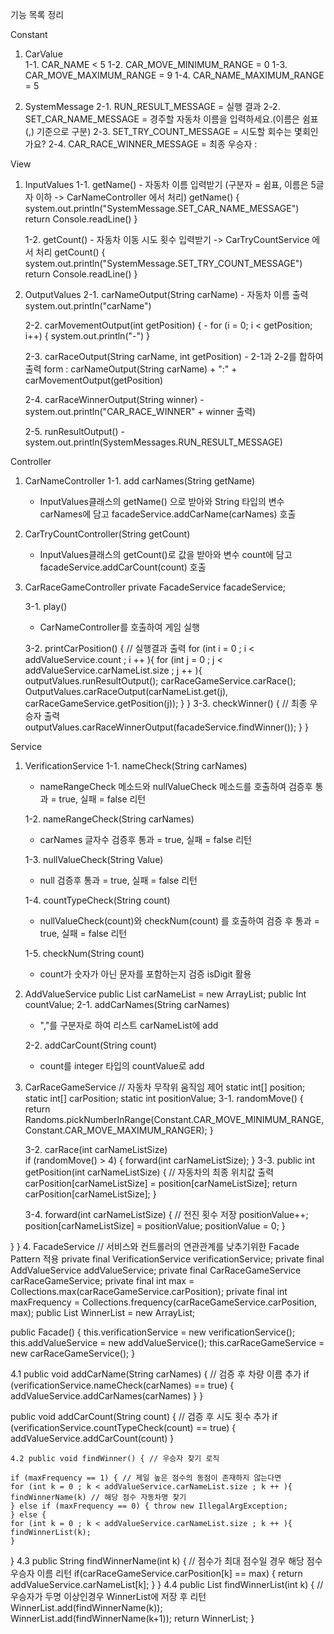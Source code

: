 기능 목록 정리

Constant
1. CarValue  
   1-1. CAR_NAME < 5
   1-2. CAR_MOVE_MINIMUM_RANGE = 0
   1-3. CAR_MOVE_MAXIMUM_RANGE = 9
   1-4. CAR_NAME_MAXIMUM_RANGE = 5

2. SystemMessage
   2-1. RUN_RESULT_MESSAGE = 실행 결과
   2-2. SET_CAR_NAME_MESSAGE = 경주할 자동차 이름을 입력하세요.(이름은 쉼표(,) 기준으로 구분)
   2-3. SET_TRY_COUNT_MESSAGE = 시도할 회수는 몇회인가요?
   2-4. CAR_RACE_WINNER_MESSAGE = 최종 우승자 :


View 
1. InputValues
    1-1. getName()
        - 자동차 이름 입력받기 (구분자 = 쉼표, 이름은 5글자 이하 -> CarNameController 에서 처리)
        getName() { 
        system.out.println("SystemMessage.SET_CAR_NAME_MESSAGE")
        return Console.readLine() } 

    1-2. getCount()
        - 자동차 이동 시도 횟수 입력받기 -> CarTryCountService 에서 처리
        getCount() {
        system.out.println("SystemMessage.SET_TRY_COUNT_MESSAGE")
        return Console.readLine() }


2. OutputValues
    2-1. carNameOutput(String carName)
        - 자동차 이름 출력 
        system.out.println("carName")

    2-2. carMovementOutput(int getPosition) {
        - for (i = 0; i < getPosition; i++) {
            system.out.println("-")
   }

    2-3. carRaceOutput(String carName, int getPosition)
        - 2-1과 2-2를 합하여 출력
        form : carNameOutput(String carName) + ":" + carMovementOutput(getPosition) 

    2-4. carRaceWinnerOutput(String winner)
        - system.out.println("CAR_RACE_WINNER" + winner 출력)

    2-5. runResultOutput()
        - system.out.println(SystemMessages.RUN_RESULT_MESSAGE)
  

Controller
1. CarNameController
    1-1. add carNames(String getName)
    - InputValues클래스의 getName() 으로 받아와 String 타입의 변수 carNames에 담고 facadeService.addCarName(carNames) 호출

2. CarTryCountController(String getCount)
    - InputValues클래스의 getCount()로 값을 받아와 변수 count에 담고 facadeService.addCarCount(count) 호출

3. CarRaceGameController
    private FacadeService facadeService;

   3-1. play()
    - CarNameController를 호출하여 게임 실행

    3-2. printCarPosition() { // 실행결과 출력
    for (int i = 0 ; i < addValueService.count ; i ++ ){
    for (int j = 0 ; j < addValueService.carNameList.size ; j ++ ){
    outputValues.runResultOutput();
    carRaceGameService.carRace();
    OutputValues.carRaceOutput(carNameList.get(j), carRaceGameService.getPosition(j));
}
} 
    3-3. checkWinner() { // 최종 우승자 출력 
    outputValues.carRaceWinnerOutput(facadeService.findWinner());
    }
}

Service
1. VerificationService
    1-1. nameCheck(String carNames)
    - nameRangeCheck 메소드와 nullValueCheck 메소드를 호출하여 검증후 통과 = true, 실패 = false 리턴

    1-2. nameRangeCheck(String carNames) 
    - carNames 글자수 검증후 통과 = true, 실패 = false 리턴 

    1-3. nullValueCheck(String Value)
    - null 검증후 통과 = true, 실패 = false 리턴

    1-4. countTypeCheck(String count)
    - nullValueCheck(count)와 checkNum(count) 를 호출하여 검증 후 통과 = true, 실패 = false 리턴

    1-5. checkNum(String count)
    - count가 숫자가 아닌 문자를 포함하는지 검증 isDigit 활용
   
2. AddValueService
    public List<String> carNameList = new ArrayList<String>;
    public Int countValue;
    2-1. addCarNames(String carNames)
    - ","를 구분자로 하여 리스트 carNameList에 add

    2-2. addCarCount(String count)
    - count를 integer 타입의 countValue로 add
   
3. CarRaceGameService // 자동차 무작위 움직임 제어
    static int[] position;
    static int[] carPosition;
    static int positionValue;
    3-1. randomMove() { return Randoms.pickNumberInRange(Constant.CAR_MOVE_MINIMUM_RANGE, Constant.CAR_MOVE_MAXIMUM_RANGER); } 
    
    3-2. carRace(int carNameListSize)  
     if (randomMove() > 4) {
        forward(int carNameListSize);
}
    3-3. public int getPosition(int carNameListSize) { // 자동차의 최종 위치값 출력
    carPosition[carNameListSize] = position[carNameListSize];
    return carPosition[carNameListSize];
   }

    3-4. forward(int carNameListSize) { // 전진 횟수 저장
    positionValue++;
    position[carNameListSize] = positionValue;
    positionValue = 0;
}

   
    

}
    }
4. FacadeService // 서비스와 컨트롤러의 연관관계를 낮추기위한 Facade Pattern 적용 
   private final VerificationService verificationService;
   private final AddValueService addValueService;
   private final CarRaceGameService carRaceGameService;
   private final int max = Collections.max(carRaceGameService.carPosition);
   private final int maxFrequency = Collections.frequency(carRaceGameService.carPosition, max); 
   public List<String> WinnerList = new ArrayList<String>;

   public Facade() {
   this.verificationService = new verificationService();
   this.addValueService = new addValueService();
   this.carRaceGameService = new carRaceGameService(); 
   }

   4.1 public void addCarName(String carNames) { // 검증 후 차량 이름 추가
    if (verificationService.nameCheck(carNames) == true) {
    addValueService.addCarNames(carNames)
    }
}

   public void addCarCount(String count) { // 검증 후 시도 횟수 추가
   if (verificationService.countTypeCheck(count) == true) {
   addValueService.addCarCount(count)
   }


    4.2 public void findWinner() { // 우승자 찾기 로직

    if (maxFrequency == 1) { // 제일 높은 점수의 동점이 존재하지 않는다면
    for (int k = 0 ; k < addValueService.carNameList.size ; k ++ ){
    findWinnerName(k) // 해당 점수 자동차명 찾기
    } else if (maxFrequency == 0) { throw new IllegalArgException; 
    } else { 
    for (int k = 0 ; k < addValueService.carNameList.size ; k ++ ){
    findWinnerList(k);
    }
}
    4.3 public String findWinnerName(int k) { // 점수가 최대 점수일 경우 해당 점수 우승자 이름 리턴
    if(carRaceGameService.carPosition[k] == max) {
    return addValueService.carNameList[k];
        }
    }
    4.4 public List<String> findWinnerList(int k) {  // 우승자가 두명 이상인경우 WinnerList에 저장 후 리턴
    WinnerList.add(findWinnerName(k)); 
    WinnerList.add(findWinnerName(k+1));
    return WinnerList; 
}



